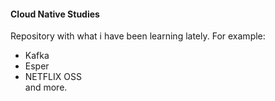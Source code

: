 #### Cloud Native Studies
Repository with what i have been learning lately. For example:<br />
* Kafka
* Esper
* NETFLIX OSS <br />
and more.


